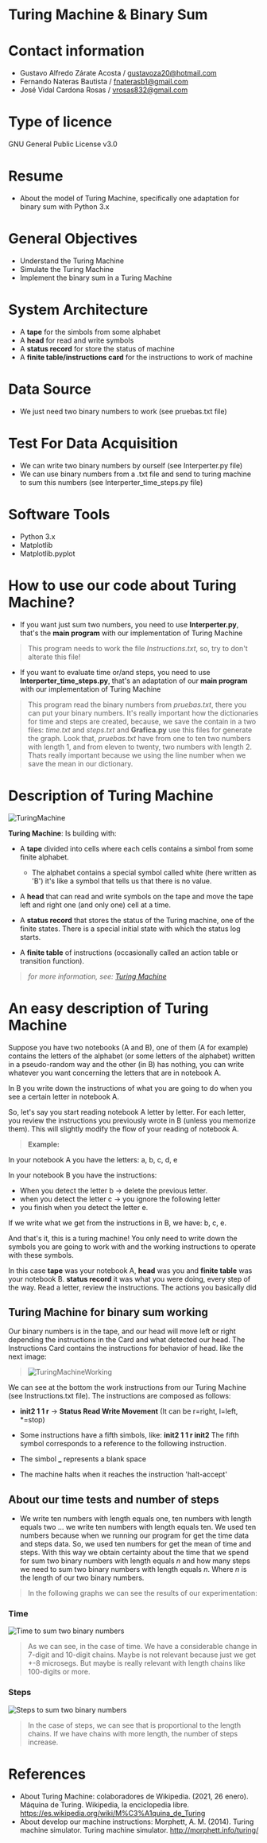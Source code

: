 # Turing Machine & Binary Sum

# Contact information
- Gustavo Alfredo Zárate Acosta / gustavoza20@hotmail.com
- Fernando Nateras Bautista / fnaterasb1@gmail.com
- José Vidal Cardona Rosas / vrosas832@gmail.com

# Type of licence
GNU General Public License v3.0

# Resume 
* About the model of Turing Machine, specifically one adaptation for binary sum with Python 3.x

# General Objectives 
* Understand the Turing Machine
* Simulate the Turing Machine
* Implement the binary sum in a Turing Machine 

# System Architecture
* A **tape** for the simbols from some alphabet
* A **head** for read and write symbols
* A **status record** for store the status of machine
* A **finite table/instructions card** for the instructions to work of machine

# Data Source
* We just need two binary numbers to work (see pruebas.txt file) 

# Test For Data Acquisition
* We can write two binary numbers by ourself (see Interperter.py file)
* We can use binary numbers from a .txt file and send to turing machine to sum this numbers (see Interperter_time_steps.py file)

# Software Tools
* Python 3.x
* Matplotlib
* Matplotlib.pyplot

# How to use our code about Turing Machine?
- If you want just sum two numbers, you need to use **Interperter.py**, that's the **main program** with our implementation of Turing Machine
> This program needs to work the file *Instructions.txt*, so, try to don't alterate this file!
- If you want to evaluate time or/and steps, you need to use **Interperter_time_steps.py**, that's an adaptation of our **main program** with our implementation of Turing Machine
> This program read the binary numbers from *pruebas.txt*, there you can put your binary numbers. It's really important how the dictionaries for time and steps are created, because, we save the contain in a two files: *time.txt* and *steps.txt* and **Grafica.py** use this files for generate the graph. 
> Look that, *pruebas.txt* have from one to ten two numbers with length 1, and from eleven to twenty, two numbers with length 2. Thats really important 
because we using the line number when we save the mean in our dictionary. 

# Description of Turing Machine
![TuringMachine](imagenes/TuringMachine.png)

 **Turing Machine**: Is building with:

  * A **tape** divided into cells where each cells contains a simbol from some finite alphabet. 
      - The alphabet contains a special symbol called white (here written as 'B') it's like a symbol that tells us that there is no value.

  * A **head** that can read and write symbols on the tape and move the tape left and right one (and only one) cell at a time.

  * A **status record** that stores the status of the Turing machine, one of the finite states. There is a special initial state with which the status log starts.

  * A **finite table** of instructions (occasionally called an action table or transition function).
  
> *for more information, see: [Turing Machine](https://es.wikipedia.org/wiki/M%C3%A1quina_de_Turing)*

# An easy description of Turing Machine 
Suppose you have two notebooks (A and B), one of them (A for example) contains
the letters of the alphabet (or some letters of the alphabet) written in a pseudo-random way and the other (in B) has
nothing, you can write whatever you want concerning the letters that are in notebook A. 

In B you write down the instructions of what you are going to do when you see a certain letter in notebook A. 

So, let's say you start reading notebook A letter by letter. For each letter, you review the instructions
you previously wrote in B (unless you memorize them). This will slightly modify the flow of your reading of notebook A. 

> **Example:**

In your notebook A you have the letters: a, b, c, d, e

In your notebook B you have the instructions: 
 - When you detect the letter b -> delete the previous letter.
 - when you detect the letter c -> you ignore the following letter
 - you finish when you detect the letter e.

If we write what we get from the instructions in B, we have: b, c, e.

And that's it, this is a turing machine! You only need to write down the symbols you are going 
to work with and the working instructions to operate with these symbols. 

 In this case **tape** was your notebook A, **head** was you and 
**finite table** was your notebook B. **status record** it was what you were doing, every step of the way. 
Read a letter, review the instructions. The actions you basically did


## Turing Machine for binary sum working
Our binary numbers is in the tape, and our head will move left or right
depending the instructions in the Card and what detected our head. The Instructions Card contains the 
instructions for behavior of head.
like the next image: 
> ![TuringMachineWorking](imagenes/sumBinary.gif)

We can see at the bottom the work instructions from our Turing Machine (see Instructions.txt file).
The instructions are composed as follows:

  * **init2 1 1 r** -> **Status Read Write Movement** (It can be r=right, l=left, *=stop)

  * Some instructions have a fifth simbols, like: **init2 1 1 r init2** The fifth symbol corresponds to a reference to the following instruction.

  * The simbol **_** represents a blank space
  
  * The machine halts when it reaches the instruction 'halt-accept'
  
  ## About our time tests and number of steps 
  - We write ten numbers with length equals one, ten numbers with length equals two ... we write ten numbers with length equals ten. 
  We used ten numbers because when we running our program for get the time data and steps data. So, we used ten numbers for get the mean 
  of time and steps. With this way we obtain certainty about the time that we spend for sum two binary numbers with length equals *n* and
  how many steps we need to sum two binary numbers with length equals *n*. Where *n* is the length of our two binary numbers. 
 
 > In the following graphs we can see the results of our experimentation:
 ### Time
 ![Time to sum two binary numbers](imagenes/time.png)
 > As we can see, in the case of time. We have a considerable change in 7-digit and 10-digit chains.
 Maybe is not relevant because just we get +-8 microsegs. But maybe is really relevant with length chains like 100-digits or more. 
 ### Steps
 ![Steps to sum two binary numbers](imagenes/Steps.png)
 > In the case of steps, we can see that is proportional to the length chains. If we have chains with more
 length, the number of steps increase. 

# References
- About Turing Machine: colaboradores de Wikipedia. (2021, 26 enero). Máquina de Turing. Wikipedia, la enciclopedia libre. https://es.wikipedia.org/wiki/M%C3%A1quina_de_Turing
- About develop our machine instructions: Morphett, A. M. (2014). Turing machine simulator. Turing machine simulator. http://morphett.info/turing/
